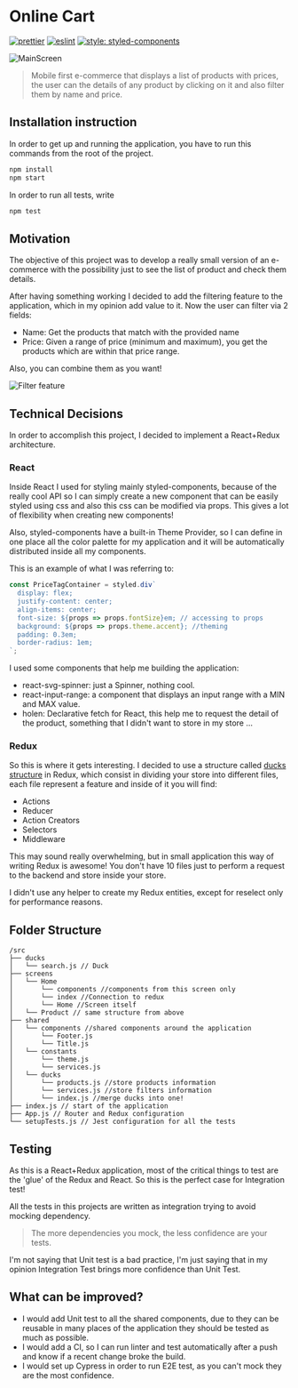 # Online Cart

[![prettier](https://img.shields.io/badge/styled%20with-prettier-ff69b4.svg)](https://github.com/prettier/prettier)
[![eslint](https://img.shields.io/badge/eslint-enabled-green.svg)](https://eslint.org/)
[![style: styled-components](https://img.shields.io/badge/style-%F0%9F%92%85%20styled--components-orange.svg?colorB=daa357&colorA=db748e)](https://github.com/styled-components/styled-components)

![MainScreen](./images/productDetail.gif)

> Mobile first e-commerce that displays a list of products with prices, the user can the details of any product by clicking on it and also filter them by name and price.

## Installation instruction

In order to get up and running the application, you have to run this commands from the root of the project.

```bash
npm install
npm start
```

In order to run all tests, write

```bash
npm test
```

## Motivation

The objective of this project was to develop a really small version of an e-commerce with the possibility just to see the list of product and check them details.

After having something working I decided to add the filtering feature to the application, which in my opinion add value to it. Now the user can filter via 2 fields:

* Name: Get the products that match with the provided name
* Price: Given a range of price (minimum and maximum), you get the products which are within that price range.

Also, you can combine them as you want!

![Filter feature](./images/filterFeature.gif)

## Technical Decisions

In order to accomplish this project, I decided to implement a React+Redux architecture.

### React

Inside React I used for styling mainly styled-components, because of the really cool API so I can simply create a new component that can be easily styled using css and also this css can be modified via props. This gives a lot of flexibility when creating new components!

Also, styled-components have a built-in Theme Provider, so I can define in one place all the color palette for my application and it will be automatically distributed inside all my components.

This is an example of what I was referring to:

```javascript
const PriceTagContainer = styled.div`
  display: flex;
  justify-content: center;
  align-items: center;
  font-size: ${props => props.fontSize}em; // accessing to props
  background: ${props => props.theme.accent}; //theming
  padding: 0.3em;
  border-radius: 1em;
`;
```

I used some components that help me building the application:

* react-svg-spinner: just a Spinner, nothing cool.
* react-input-range: a component that displays an input range with a MIN and MAX value.
* holen: Declarative fetch for React, this help me to request the detail of the product, something that I didn't want to store in my store ...

### Redux

So this is where it gets interesting. I decided to use a structure called [ducks structure](https://github.com/erikras/ducks-modular-redux) in Redux, which consist in dividing your store into different files, each file represent a feature and inside of it you will find:

* Actions
* Reducer
* Action Creators
* Selectors
* Middleware

This may sound really overwhelming, but in small application this way of writing Redux is awesome! You don't have 10 files just to perform a request to the backend and store inside your store.

I didn't use any helper to create my Redux entities, except for reselect only for performance reasons.

## Folder Structure

```
/src
├── ducks
│   └── search.js // Duck
├── screens
│   └── Home
│       └── components //components from this screen only
│       └── index //Connection to redux
│       └── Home //Screen itself
│   └── Product // same structure from above
├── shared
│   └── components //shared components around the application
│       └── Footer.js
│       └── Title.js
│   └── constants
│       └── theme.js
│       └── services.js
│   └── ducks
│       └── products.js //store products information
│       └── services.js //store filters information
│       └── index.js //merge ducks into one!
├── index.js // start of the application
├── App.js // Router and Redux configuration
└── setupTests.js // Jest configuration for all the tests
```

## Testing

As this is a React+Redux application, most of the critical things to test are the 'glue' of the Redux and React. So this is the perfect case for Integration test!

All the tests in this projects are written as integration trying to avoid mocking dependency.

> The more dependencies you mock, the less confidence are your tests.

I'm not saying that Unit test is a bad practice, I'm just saying that in my opinion Integration Test brings more confidence than Unit Test.

## What can be improved?

* I would add Unit test to all the shared components, due to they can be reusable in many places of the application they should be tested as much as possible.
* I would add a CI, so I can run linter and test automatically after a push and know if a recent change broke the build.
* I would set up Cypress in order to run E2E test, as you can't mock they are the most confidence.
